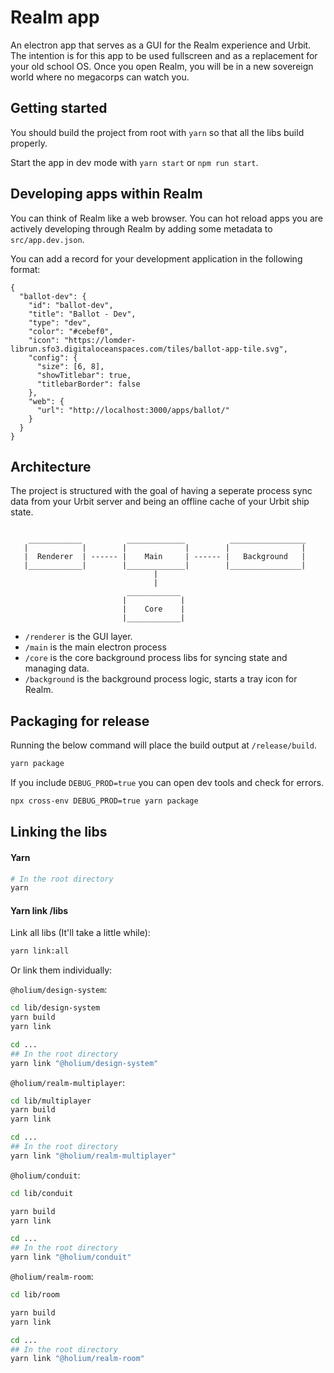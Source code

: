 # Realm app

An electron app that serves as a GUI for the Realm experience and Urbit. The intention is for this app to be used fullscreen and as a replacement for your old school OS. Once you open Realm, you will be in a new sovereign world where no megacorps can watch you.

## Getting started

You should build the project from root with `yarn` so that all the libs build properly.

Start the app in dev mode with `yarn start` or `npm run start`.

## Developing apps within Realm

You can think of Realm like a web browser. You can hot reload apps you are actively developing through Realm by adding some metadata to `src/app.dev.json`.

You can add a record for your development application in the following format:

```jsonc
{
  "ballot-dev": {
    "id": "ballot-dev",
    "title": "Ballot - Dev",
    "type": "dev",
    "color": "#cebef0",
    "icon": "https://lomder-librun.sfo3.digitaloceanspaces.com/tiles/ballot-app-tile.svg",
    "config": {
      "size": [6, 8],
      "showTitlebar": true,
      "titlebarBorder": false
    },
    "web": {
      "url": "http://localhost:3000/apps/ballot/"
    }
  }
}
```

## Architecture

The project is structured with the goal of having a seperate process sync data from your Urbit server and being an offline cache of your Urbit ship state.

```

    ____________          _____________          _________________
   |            |        |             |        |                |
   |  Renderer  | ------ |    Main     | ------ |   Background   |
   |____________|        |_____________|        |________________|
                                |
                                |
                          ____________
                         |            |
                         |    Core    |
                         |____________|
```

- `/renderer` is the GUI layer.
- `/main` is the main electron process
- `/core` is the core background process libs for syncing state and managing data.
- `/background` is the background process logic, starts a tray icon for Realm.

## Packaging for release

Running the below command will place the build output at `/release/build`.

```zsh
yarn package
```

If you include `DEBUG_PROD=true` you can open dev tools and check for errors.

```zsh
npx cross-env DEBUG_PROD=true yarn package
```

## Linking the libs

#### Yarn

```zsh
# In the root directory
yarn
```

#### Yarn link /libs

Link all libs (It'll take a little while):

```zsh
yarn link:all
```

Or link them individually:

`@holium/design-system`:

```zsh
cd lib/design-system
yarn build
yarn link

cd ...
## In the root directory
yarn link "@holium/design-system"
```

`@holium/realm-multiplayer`:

```zsh
cd lib/multiplayer
yarn build
yarn link

cd ...
## In the root directory
yarn link "@holium/realm-multiplayer"
```

`@holium/conduit`:

```zsh
cd lib/conduit

yarn build
yarn link

cd ...
## In the root directory
yarn link "@holium/conduit"
```

`@holium/realm-room`:

```zsh
cd lib/room

yarn build
yarn link

cd ...
## In the root directory
yarn link "@holium/realm-room"
```
